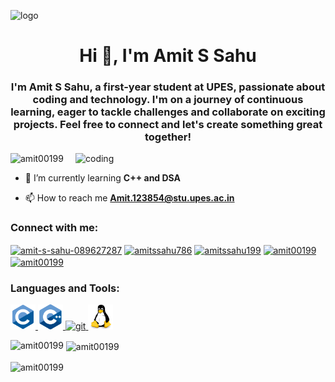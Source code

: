 ![logo](https://github.com/Amit00199/Amit00199/blob/main/Git%20banner.gif)
<h1 align="center">Hi 👋, I'm Amit S Sahu</h1>
<h3 align="center">I'm Amit S Sahu, a first-year student at UPES, passionate about coding and technology. I'm on a journey of continuous learning, eager to tackle challenges and collaborate on exciting projects. Feel free to connect and let's create something great together!</h3>

<img align="right" alt="coding" width="400" src="https://i.pinimg.com/originals/81/17/8b/81178b47a8598f0c81c4799f2cdd4057.gif">

<p align="left"> <img src="https://komarev.com/ghpvc/?username=amit00199&label=Profile%20views&color=06476f&style=flat" alt="amit00199" /> </p>

- 🌱 I’m currently learning **C++ and DSA**

- 📫 How to reach me **Amit.123854@stu.upes.ac.in**

<h3 align="left">Connect with me:</h3>
<p align="left">
<a href="https://linkedin.com/in/amit-s-sahu-089627287" target="blank"><img align="center" src="https://raw.githubusercontent.com/rahuldkjain/github-profile-readme-generator/master/src/images/icons/Social/linked-in-alt.svg" alt="amit-s-sahu-089627287" height="30" width="40" /></a>
<a href="https://instagram.com/amitssahu786" target="blank"><img align="center" src="https://raw.githubusercontent.com/rahuldkjain/github-profile-readme-generator/master/src/images/icons/Social/instagram.svg" alt="amitssahu786" height="30" width="40" /></a>
<a href="https://www.hackerrank.com/amitssahu199" target="blank"><img align="center" src="https://raw.githubusercontent.com/rahuldkjain/github-profile-readme-generator/master/src/images/icons/Social/hackerrank.svg" alt="amitssahu199" height="30" width="40" /></a>
<a href="https://www.leetcode.com/amit00199" target="blank"><img align="center" src="https://raw.githubusercontent.com/rahuldkjain/github-profile-readme-generator/master/src/images/icons/Social/leet-code.svg" alt="amit00199" height="30" width="40" /></a>
<a href="https://auth.geeksforgeeks.org/user/amit00199" target="blank"><img align="center" src="https://raw.githubusercontent.com/rahuldkjain/github-profile-readme-generator/master/src/images/icons/Social/geeks-for-geeks.svg" alt="amit00199" height="30" width="40" /></a>
</p>

<h3 align="left">Languages and Tools:</h3>
<p align="left"> <a href="https://www.cprogramming.com/" target="_blank" rel="noreferrer"> <img src="https://raw.githubusercontent.com/devicons/devicon/master/icons/c/c-original.svg" alt="c" width="40" height="40"/> </a> <a href="https://www.w3schools.com/cpp/" target="_blank" rel="noreferrer"> <img src="https://raw.githubusercontent.com/devicons/devicon/master/icons/cplusplus/cplusplus-original.svg" alt="cplusplus" width="40" height="40"/> </a> <a href="https://git-scm.com/" target="_blank" rel="noreferrer"> <img src="https://www.vectorlogo.zone/logos/git-scm/git-scm-icon.svg" alt="git" width="40" height="40"/> </a> <a href="https://www.linux.org/" target="_blank" rel="noreferrer"> <img src="https://raw.githubusercontent.com/devicons/devicon/master/icons/linux/linux-original.svg" alt="linux" width="40" height="40"/> </a> </p>

<p><img align="left" src="https://github-readme-stats.vercel.app/api/top-langs?username=amit00199&show_icons=true&theme=dark&title_color=2edcff&text_color=fef6f6&bg_color=001466&locale=en&layout=compact" alt="amit00199" /></p>

<p>&nbsp;<img align="center" src="https://github-readme-stats.vercel.app/api?username=amit00199&show_icons=true&theme=dark&title_color=2edcff&text_color=fef6f6&bg_color=001466&locale=en" alt="amit00199" /></p>

<p><img align="center" src="https://github-readme-streak-stats.herokuapp.com/?user=amit00199&theme=dark" alt="amit00199" /></p>
